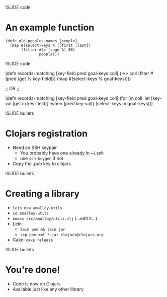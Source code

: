 !SLIDE code
# An example function

    (defn old-peoples-names [people]
      (map #(select-keys % [:first :last])
           (filter #(> (:age %) 80)
                   people)))

!SLIDE code

(defn records-matching
  [key-field pred goal-keys coll]
  (->> coll
       (filter #(pred (get % key-field)))
       (map #(select-keys % goal-keys))))

;; OR ;;

(defn records-matching
  [key-field pred goal-keys coll]
  (for [m coll
        :let [key-val (get m key-field)]
        :when (pred key-val)]
    (select-keys m goal-keys)))

!SLIDE bullets
# Clojars registration

* Need an SSH keypair
  * You probably have one already in ~/.ssh
  * use `ssh-keygen` if not
* Copy the .pub key to clojars

!SLIDE bullets
# Creating a library

* `lein new amalloy-utils`
* `cd amalloy-utils`
* `emacs src/amalloy/utils.clj` (...edit it...)
* Lein:
  * `lein pom && lein jar`
  * `scp pom.xml *.jar clojars@clojars.org`
* Cake: `cake release`

!SLIDE bullets
# You're done!

* Code is now on Clojars
* Available just like any other library
